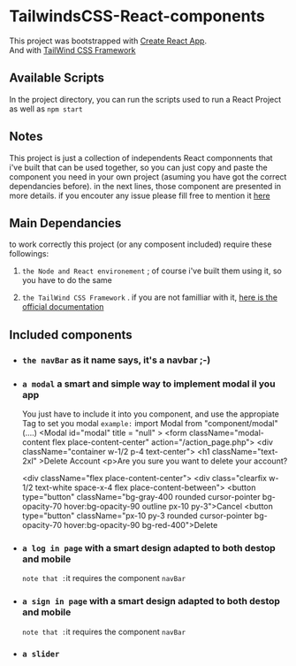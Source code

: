 # TailwindsCSS-React-components

This project was bootstrapped with [Create React App](https://github.com/facebook/create-react-app).\
And with [TailWind CSS Framework](https://tailwindcss.com)

## Available Scripts

In the project directory, you can run the scripts used to run a React Project as well as   `npm start`

## Notes

This project is just a collection of independents React componnents that i've built that can be used together, so you can just copy and paste the component you need in your own project (asuming you have got the correct dependancies before). in the next lines, those component are presented in more details. if you encouter any issue please fill free to mention it [here](https://github.com/hermanno18/TailwindsCSS-React-components/issues)

## Main Dependancies

to work correctly this project (or any composent included) require these followings:

1. `the Node and React environement` ; of course i've built them using it, so you have to do the same

2. `the TailWind CSS Framework` .  if you are not familliar with it, [here is the official documentation](https://tailwindcss.com/docs)

## Included components

- ### `the navBar` as it name says, it's a navbar  ;-)

- ### `a modal` a smart and simple way to implement modal il you app

    You just have to include it into you component, and use the appropiate Tag to set you modal 
    `example:`
    import Modal from "component/modal"
        (....)
    \<Modal id="modal" title = "null"  >
        \<form className="modal-content  flex place-content-center" action="/action_page.php">
            \<div className="container w-1/2 p-4 text-center">
                \<h1 className="text-2xl" >Delete Account</h1>
                \<p>Are you sure you want to delete your account?</p>
                \<div className="flex place-content-center">
                    \<div class="clearfix w-1/2 text-white space-x-4 flex place-content-between">
                        \<button type="button" className="bg-gray-400 rounded cursor-pointer bg-opacity-70 hover:bg-opacity-90 outline px-10 py-3">Cancel</button>
                        \<button type="button" className="px-10 py-3 rounded cursor-pointer bg-opacity-70 hover:bg-opacity-90 bg-red-400">Delete</button>
                    </div>
                </div>
            </div>
        </form>
    </Modal>
    
- ### `a log in page` with a smart design adapted to both destop and mobile 

    `note that :`it requires the component `navBar`

- ### `a sign in page` with a smart design adapted to both destop and mobile 

    `note that :`it requires the component `navBar`

- ### `a slider`
